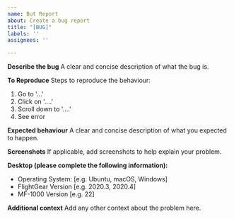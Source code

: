 ```yaml
---
name: But Report
about: Create a bug report
title: "[BUG]"
labels: ''
assignees: ''

---
```


**Describe the bug**
A clear and concise description of what the bug is.

**To Reproduce**
Steps to reproduce the behaviour:
1. Go to '...'
2. Click on '....'
3. Scroll down to '....'
4. See error

**Expected behaviour**
A clear and concise description of what you expected to happen.

**Screenshots**
If applicable, add screenshots to help explain your problem.

**Desktop (please complete the following information):**
 - Operating System: [e.g. Ubuntu, macOS, Windows]
 - FlightGear Version [e.g. 2020.3, 2020.4]
 - MF-1000 Version [e.g. 22]

**Additional context**
Add any other context about the problem here.
